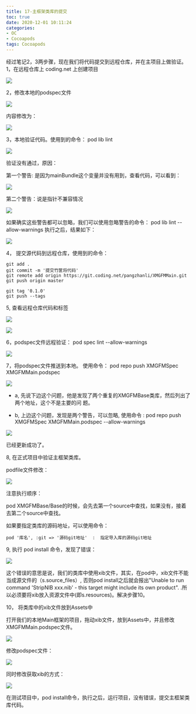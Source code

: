 ```yaml
---
title: 17-主框架类库的提交
toc: true
date: 2020-12-01 10:11:24
categories: 
- OC
- Cocoapods
tags: Cocoapods
---
```



经过笔记2，3两步骤，现在我们将代码提交到远程仓库，并在主项目上做验证。
1，在远程仓库上 coding.net 上创建项目

![](17-主框架类库的提交/17_001.png)

2，修改本地的podspec文件

![](17-主框架类库的提交/17_002.png)

内容修改为：

![](17-主框架类库的提交/17_003.png)

3，本地验证代码。使用到的命令：  pod lib lint

![](17-主框架类库的提交/17_004.png)

验证没有通过，原因：

第一个警告:  是因为mainBundle这个变量并没有用到，查看代码，可以看到：

![](17-主框架类库的提交/17_005.png)

第二个警告：说是指针不兼容情况

![](17-主框架类库的提交/17_006.png)


如果确实这些警告都可以忽略，我们可以使用忽略警告的命令： pod lib lint --allow-warnings
执行之后，结果如下：

![](17-主框架类库的提交/17_007.png)

4， 提交源代码到远程仓库，使用到的命令：

```
git add .
git commit -m '提交竹筐将代码'
git remote add origin https://git.coding.net/pangzhanli/XMGFMMain.git
git push origin master

git tag '0.1.0'
git push --tags
```

5, 查看远程仓库代码和标签

![](17-主框架类库的提交/17_008.png)

![](17-主框架类库的提交/17_009.png)

6，podspec文件远程验证：  pod spec lint --allow-warnings

![](17-主框架类库的提交/17_010.png)

7，将podspec文件推送到本地。  使用命令：  pod repo push XMGFMSpec XMGFMMain.podspec

![](17-主框架类库的提交/17_011.png)

 - a,  先说下边这个问题，他是发现了两个重复的XMGFMBase类库，然后列出了两个地址，这个不是主要的问 题。

 - b,  上边这个问题，发现是两个警告，可以忽略,  使用命令 : pod repo push XMGFMSpec XMGFMMain.podspec --allow-warnings

![](17-主框架类库的提交/17_012.png)

已经更新成功了。

8, 在正式项目中验证主框架类库。

podfile文件修改：

![](17-主框架类库的提交/17_013.png)

注意执行顺序：

pod XMGFMBase/Base的时候，会先去第一个source中查找，如果没有，接着去第二个source中查找。

如果要指定类库的源码地址，可以使用命令：

```
pod '库名', :git => '源码git地址'  :  指定导入库的源码git地址  
```

9, 执行 pod install 命令，发现了错误：

![](17-主框架类库的提交/17_014.png)

这个错误的意思是说，我们的类库中使用xib文件，其实，在pod中，xib文件不能当成源文件的（s.source_files）, 否则pod install之后就会报出"Unable to run command 'StripNIB xxx.nib' - this target might include its own product". .所以必须要将xib放入资源文件中(即s.resources)。解决步骤10。

10，  将类库中的xib文件放到Assets中

打开我们的本地Main框架的项目，拖动xib文件，放到Assets中，并且修改XMGFMMain.podspec文件。

![](17-主框架类库的提交/17_015.png)

修改podspec文件：

![](17-主框架类库的提交/17_016.png)

同时修改获取xib的方式：

![](17-主框架类库的提交/17_017.png)

在测试项目中，pod install命令，执行之后，运行项目，没有错误，提交主框架类库代码。
